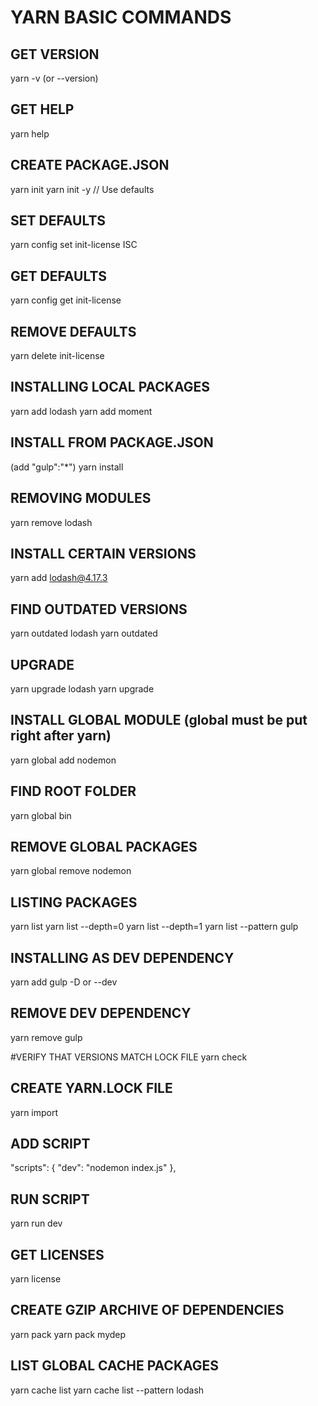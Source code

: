 # YARN BASIC COMMANDS

## GET VERSION
yarn -v (or --version)

## GET HELP
yarn help

## CREATE PACKAGE.JSON
yarn init
yarn init -y // Use defaults

## SET DEFAULTS
yarn config set init-license ISC

## GET DEFAULTS
yarn config get init-license

## REMOVE DEFAULTS
yarn delete init-license

## INSTALLING LOCAL PACKAGES
yarn add lodash
yarn add moment

## INSTALL FROM PACKAGE.JSON
(add "gulp":"*")
yarn install

## REMOVING MODULES
yarn remove lodash

## INSTALL CERTAIN VERSIONS
yarn add lodash@4.17.3

## FIND OUTDATED VERSIONS
yarn outdated lodash
yarn outdated

## UPGRADE
yarn upgrade lodash
yarn upgrade

## INSTALL GLOBAL MODULE (global must be put right after yarn)
yarn global add nodemon

## FIND ROOT FOLDER
yarn global bin

## REMOVE GLOBAL PACKAGES
yarn global remove nodemon

## LISTING PACKAGES
yarn list
yarn list --depth=0
yarn list --depth=1
yarn list --pattern gulp

## INSTALLING AS DEV DEPENDENCY
yarn add gulp -D or --dev

## REMOVE DEV DEPENDENCY
yarn remove gulp

#VERIFY THAT VERSIONS MATCH LOCK FILE
yarn check

## CREATE YARN.LOCK FILE
yarn import

## ADD SCRIPT
"scripts": {
    "dev": "nodemon index.js"
  },

## RUN SCRIPT
yarn run dev

## GET LICENSES
yarn license

## CREATE GZIP ARCHIVE OF DEPENDENCIES
yarn pack
yarn pack mydep

## LIST GLOBAL CACHE PACKAGES
yarn cache list
yarn cache list --pattern lodash